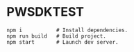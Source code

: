 # PWSDKTEST

```
npm i			# Install dependencies.
npm run build 	# Build project.
npm start		# Launch dev server.
```
